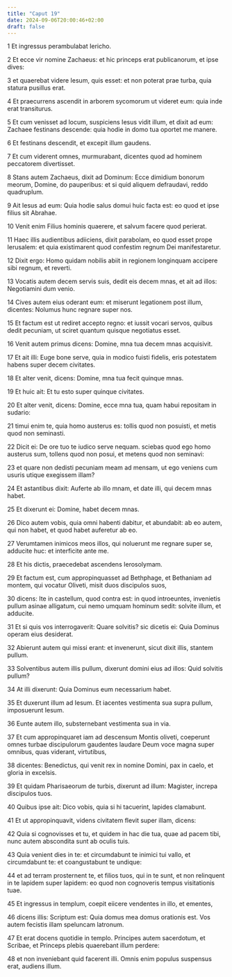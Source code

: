 ```yaml
---
title: "Caput 19"
date: 2024-09-06T20:00:46+02:00
draft: false
---
```



1 Et ingressus perambulabat Iericho.

2 Et ecce vir nomine Zachaeus: et hic princeps erat publicanorum, et ipse dives:

3 et quaerebat videre Iesum, quis esset: et non poterat prae turba, quia statura pusillus erat.

4 Et praecurrens ascendit in arborem sycomorum ut videret eum: quia inde erat transiturus.

5 Et cum venisset ad locum, suspiciens Iesus vidit illum, et dixit ad eum: Zachaee festinans descende: quia hodie in domo tua oportet me manere.

6 Et festinans descendit, et excepit illum gaudens.

7 Et cum viderent omnes, murmurabant, dicentes quod ad hominem peccatorem divertisset.

8 Stans autem Zachaeus, dixit ad Dominum: Ecce dimidium bonorum meorum, Domine, do pauperibus: et si quid aliquem defraudavi, reddo quadruplum.

9 Ait Iesus ad eum: Quia hodie salus domui huic facta est: eo quod et ipse filius sit Abrahae.

10 Venit enim Filius hominis quaerere, et salvum facere quod perierat.

11 Haec illis audientibus adiiciens, dixit parabolam, eo quod esset prope Ierusalem: et quia existimarent quod confestim regnum Dei manifestaretur.

12 Dixit ergo: Homo quidam nobilis abiit in regionem longinquam accipere sibi regnum, et reverti.

13 Vocatis autem decem servis suis, dedit eis decem mnas, et ait ad illos: Negotiamini dum venio.

14 Cives autem eius oderant eum: et miserunt legationem post illum, dicentes: Nolumus hunc regnare super nos.

15 Et factum est ut rediret accepto regno: et iussit vocari servos, quibus dedit pecuniam, ut sciret quantum quisque negotiatus esset.

16 Venit autem primus dicens: Domine, mna tua decem mnas acquisivit.

17 Et ait illi: Euge bone serve, quia in modico fuisti fidelis, eris potestatem habens super decem civitates.

18 Et alter venit, dicens: Domine, mna tua fecit quinque mnas.

19 Et huic ait: Et tu esto super quinque civitates.

20 Et alter venit, dicens: Domine, ecce mna tua, quam habui repositam in sudario:

21 timui enim te, quia homo austerus es: tollis quod non posuisti, et metis quod non seminasti.

22 Dicit ei: De ore tuo te iudico serve nequam. sciebas quod ego homo austerus sum, tollens quod non posui, et metens quod non seminavi:

23 et quare non dedisti pecuniam meam ad mensam, ut ego veniens cum usuris utique exegissem illam?

24 Et astantibus dixit: Auferte ab illo mnam, et date illi, qui decem mnas habet.

25 Et dixerunt ei: Domine, habet decem mnas.

26 Dico autem vobis, quia omni habenti dabitur, et abundabit: ab eo autem, qui non habet, et quod habet auferetur ab eo.

27 Verumtamen inimicos meos illos, qui noluerunt me regnare super se, adducite huc: et interficite ante me.

28 Et his dictis, praecedebat ascendens Ierosolymam.

29 Et factum est, cum appropinquasset ad Bethphage, et Bethaniam ad montem, qui vocatur Oliveti, misit duos discipulos suos,

30 dicens: Ite in castellum, quod contra est: in quod introeuntes, invenietis pullum asinae alligatum, cui nemo umquam hominum sedit: solvite illum, et adducite.

31 Et si quis vos interrogaverit: Quare solvitis? sic dicetis ei: Quia Dominus operam eius desiderat.

32 Abierunt autem qui missi erant: et invenerunt, sicut dixit illis, stantem pullum.

33 Solventibus autem illis pullum, dixerunt domini eius ad illos: Quid solvitis pullum?

34 At illi dixerunt: Quia Dominus eum necessarium habet.

35 Et duxerunt illum ad Iesum. Et iacentes vestimenta sua supra pullum, imposuerunt Iesum.

36 Eunte autem illo, substernebant vestimenta sua in via.

37 Et cum appropinquaret iam ad descensum Montis oliveti, coeperunt omnes turbae discipulorum gaudentes laudare Deum voce magna super omnibus, quas viderant, virtutibus,

38 dicentes: Benedictus, qui venit rex in nomine Domini, pax in caelo, et gloria in excelsis.

39 Et quidam Pharisaeorum de turbis, dixerunt ad illum: Magister, increpa discipulos tuos.

40 Quibus ipse ait: Dico vobis, quia si hi tacuerint, lapides clamabunt.

41 Et ut appropinquavit, videns civitatem flevit super illam, dicens:

42 Quia si cognovisses et tu, et quidem in hac die tua, quae ad pacem tibi, nunc autem abscondita sunt ab oculis tuis.

43 Quia venient dies in te: et circumdabunt te inimici tui vallo, et circumdabunt te: et coangustabunt te undique:

44 et ad terram prosternent te, et filios tuos, qui in te sunt, et non relinquent in te lapidem super lapidem: eo quod non cognoveris tempus visitationis tuae.

45 Et ingressus in templum, coepit eiicere vendentes in illo, et ementes,

46 dicens illis: Scriptum est: Quia domus mea domus orationis est. Vos autem fecistis illam speluncam latronum.

47 Et erat docens quotidie in templo. Principes autem sacerdotum, et Scribae, et Princeps plebis quaerebant illum perdere:

48 et non inveniebant quid facerent illi. Omnis enim populus suspensus erat, audiens illum.

